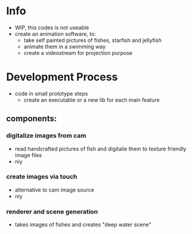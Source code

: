 # Info
- WIP, this codes is not useable
- create an animation software, to:
  - take self painted pictures of fishes, starfish and jellyfish
  - animate them in a swimming way 
  - create a videostream for projection purpose

# Development Process
- code in small prototype steps
  - create an executable or a new lib for each main feature

## components:
### digitalize images from cam
- read handcrafted pictures of fish and digitalie them to texture friendly image files
- niy
### create images via touch
- alternative to cam image source
- niy
### renderer and scene generation
- takes images of fishes and creates "deep water scene"
